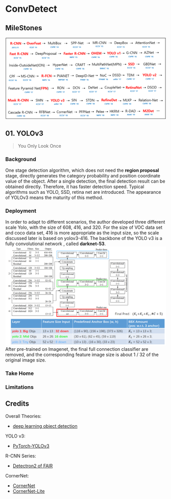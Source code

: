 # ConvDetect 

## MileStones
![image](assets/deep_learning_object_detection_history.png)

## 01. YOLOv3 
> You Only Look Once

### Background
One stage detection algorithm, which does not need the **region proposal** stage, directly generates the category probability and position coordinate value of the object. After a single detection, the final detection result can be obtained directly. Therefore, it has faster detection speed. Typical algorithms such as YOLO, SSD, retina net are introduced. The appearance of YOLOv3 means the maturity of this method.

### Deployment
In order to adapt to different scenarios, the author developed three different scale Yolo, with the size of 608, 416, and 320. For the size of VOC data set and coco data set, 416 is more appropriate as the input size, so the scale discussed later is based on yolov3-416. 
The backbone of the YOLO v3 is a fully convolutional network , called **darknet-53**. 
![image](assets/yolo_arch.png)
After pre-trained on Imagenet, the final full connection classifier are removed, and the corresponding feature image size is about 1 / 32 of the original image size. 

### Take Home
### Limitations


## Credits

Overall Theories: 
- [deep learning object detection](https://github.com/hoya012/deep_learning_object_detection#deep-learning-object-detection)

YOLO v3:
- [PyTorch-YOLOv3](https://github.com/eriklindernoren/PyTorch-YOLOv3)

R-CNN Series:
- [Detectron2 of FAIR](https://github.com/facebookresearch/detectron2)

CornerNet:
- [CornerNet](https://github.com/princeton-vl/CornerNet)
- [CornerNet-Lite](https://github.com/princeton-vl/CornerNet-Lite)
